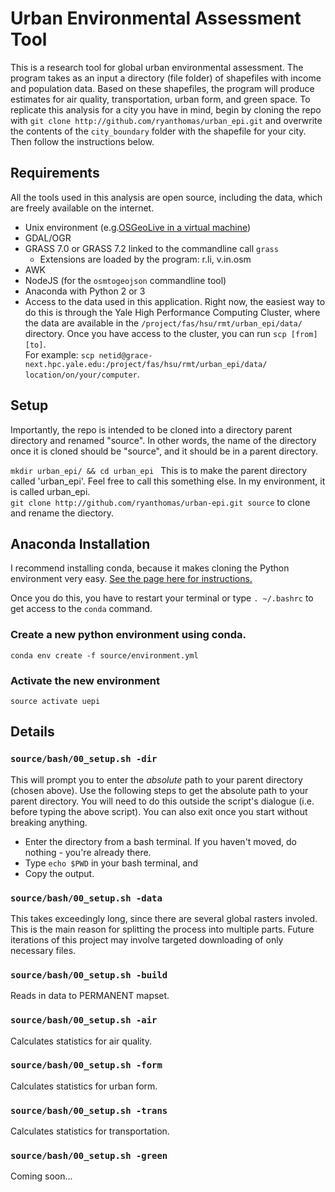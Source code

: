 Urban Environmental Assessment Tool
==================================

This is a research tool for global urban environmental assessment. The program takes as an input a directory (file folder) of shapefiles with income and population data. Based on these shapefiles, the program will produce estimates for air quality, transportation, urban form, and green space. To replicate this analysis for a city you have in mind, begin by cloning the repo with `git clone http://github.com/ryanthomas/urban_epi.git` and overwrite the contents of the `city_boundary` folder with the shapefile for your city. Then follow the instructions below.

## Requirements
All the tools used in this analysis are open source, including the data, which are freely available on the internet.
- Unix environment (e.g.[OSGeoLive in a virtual machine](https://live.osgeo.org/en/quickstart/virtualization_quickstart.html))
- GDAL/OGR
- GRASS 7.0 or GRASS 7.2 linked to the commandline call `grass`
  - Extensions are loaded by the program: r.li, v.in.osm 
- AWK
- NodeJS (for the `osmtogeojson` commandline tool)
- Anaconda with Python 2 or 3 
- Access to the data used in this application. Right now, the easiest way to do this is through the Yale High Performance Computing Cluster, where the data are available in the `/project/fas/hsu/rmt/urban_epi/data/` directory. Once you have access to the cluster, you can run `scp [from] [to]`. <br>
For example: `scp netid@grace-next.hpc.yale.edu:/project/fas/hsu/rmt/urban_epi/data/ location/on/your/computer`. 

## Setup
Importantly, the repo is intended to be cloned into a directory parent directory and renamed "source". In other words, the name of the directory once it is cloned should be "source", and it should be in a parent directory.

`mkdir urban_epi/ && cd urban_epi ` This is to make the parent directory called 'urban_epi'. Feel free to call this something else. In my environment, it is called urban_epi.</br>
`git clone http://github.com/ryanthomas/urban-epi.git source` to clone and rename the diectory.

## Anaconda Installation
I recommend installing conda, because it makes cloning the Python environment very easy. [See the page here for instructions.](https://www.continuum.io/downloads)

Once you do this, you have to restart your terminal or type `. ~/.bashrc` to get access to the `conda` command.

### Create a new python environment using conda.
`conda env create -f source/environment.yml`
### Activate the new environment
`source activate uepi`


## Details
### `source/bash/00_setup.sh -dir`</br>
This will prompt you to enter the <i>absolute</i> path to your parent directory (chosen above). Use the following steps to get the absolute path to your parent directory. You will need to do this outside the script's dialogue (i.e. before typing the above script). You can also exit once you start without breaking anything.</br> 
- Enter the directory from a bash terminal. If you haven't moved, do nothing - you're already there. </br> 
- Type `echo $PWD` in your bash terminal, and</br>
- Copy the output.

### `source/bash/00_setup.sh -data` </br>
This takes exceedingly long, since there are several global rasters involed. This is the main reason for splitting the process into multiple parts. Future iterations of this project may involve targeted downloading of only necessary files. 

### `source/bash/00_setup.sh -build` </br>
Reads in data to PERMANENT mapset.

### `source/bash/00_setup.sh -air` </br>
Calculates statistics for air quality.

### `source/bash/00_setup.sh -form` </br>
Calculates statistics for urban form.

### `source/bash/00_setup.sh -trans` </br>
Calculates statistics for transportation.

### `source/bash/00_setup.sh -green` </br>
Coming soon...
